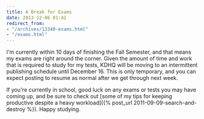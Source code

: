 ```yaml
---
title: A Break for Exams
date: 2013-12-06 01:41
redirect_from:
- "/archives/13340-exams.html"
- "/exams.html"
---
```



I'm currently within 10 days of finishing the Fall Semester, and that means my exams are right around the corner. Given the amount of time and work that is required to study for my tests, KDHQ will be moving to an intermittent publishing schedule until December 16. This is only temporary, and you can expect posting to resume as normal after we get through next week.

If you're currently in school, good luck on any exams or tests you may have coming up, and be sure to check out [some of my tips for keeping productive despite a heavy workload]({% post_url 2011-09-09-search-and-destroy %}). Happy studying.
